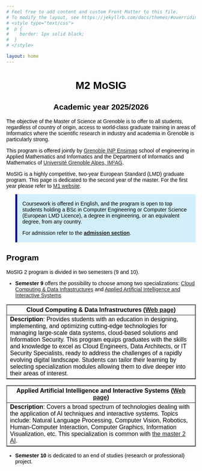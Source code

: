 ```yaml
---
# Feel free to add content and custom Front Matter to this file.
# To modify the layout, see https://jekyllrb.com/docs/themes/#overriding-theme-defaults
# <style type="text/css">
#  p {
#    border: 1px solid black;
#  }
# </style>

layout: home
---
```


<style type="text/css">
body {
  font-family: Optima, Candara, Calibri, Arial, sans-serif;
  color: black;
}
code {
  font-family: "Lucida Console", Monaco, monospace;
  font-size: 85%;
}
blockquote {
  background: rgb(211, 240, 250);
  border-left: 5px solid darkblue;
  padding: 3px 1em 3px;
  font-style: normal;
  color: black;
  letter-spacing: 0px;
}

.news {
  background: rgb(251, 227, 227);
  border-left: 5px solid darkblue;
  padding: 3px 1em 3px;
  font-style: normal;
  color: black;
  letter-spacing: 0px;
}

</style>



<center><h1><b>M2 MoSIG</b></h1><h2>Academic year <b>2025/2026</b></h2></center>

The objective of the Master of Science at Grenoble is to offer to all students, regardless of country of origin, access to world-class graduate training in areas of Informatics where the scientific research in industry and academia in Grenoble is particularly strong.

This program is offered jointly by [Grenoble INP Ensimag](https://ensimag.grenoble-inp.fr/en) school of engineering in Applied Mathematics and Informatics and the Department of Informatics and Mathematics of [Université Grenoble Alpes, IM²AG](https://im2ag.univ-grenoble-alpes.fr/en/).

MoSIG is a highly competitive, two-year European Standard (LMD) graduate program. This page is dedicated to the second year of the master. For the first year please refer to [M1 website](https://m1-mosig.gricad-pages.univ-grenoble-alpes.fr).

<blockquote>
<p>Coursework is offered in English, and the program is open to top students holding a BSc in Computer Engineering or Computer Science (European LMD Licence), a degree in engineering, or an equivalent degree, from any country.</p>

<p>For admission refer to the <a href="https://relint.imag.fr/MainEn/Admission"><b>admission section</b></a>.</p>
</blockquote>

<h2>Program</h2>

<p>MoSIG 2 program is divided in two semesters (9 and 10).</p>

* <b>Semester 9</b> offers the possibility to choose among two specializations: [Cloud Computing & Data Infrastructures](/ccdi/) and [Applied Artificial Intelligence and Interactive Systems](/applied_ai/)

<table border="1">
    <thead>
        <tr>
            <th>Cloud Computing & Data Infrastructures (<a href="/ccdi/">Web page</a>)</th>                
        </tr>
    </thead>
    <tbody>
        <tr>
            <td><b>Description</b>: Provides students with an education in designing, implementing, and optimizing cutting-edge technologies for managing large-scale data systems, cloud-based solutions and Information Security. This program equips graduates with the skills and knowledge to excel as Cloud Engineers, Data Architects, or IT Security Specialists, ready to address the challenges of a rapidly evolving digital landscape. Students can tailor their learning by selecting specialization modules allowing them to dive deeper into their areas of interest.
            </td>                
        </tr>
    </tbody>
</table>

<table border="1">
    <thead>
        <tr>
            <th>Applied Artificial Intelligence and Interactive Systems (<a href="/applied_ai/">Web page</a>)</th>                
        </tr>
    </thead>
    <tbody>
        <tr>
            <td><b>Description</b>: Covers a broad spectrum of technologies dealing with the application of AI techniques and interactive systems. Topics include: Natural Language Processing, Computer Vision, Robotics, Human-Computer Interaction, Computer Graphics, Information Visualization, etc. This specialization is common with <a href="https://m-ai.imag.fr/#organization-of-m2">the master 2 AI</a>.
            </td>                
        </tr>
    </tbody>
</table>

* <b>Semester 10</b> is dedicated to an end of studies (research or professional) project.




